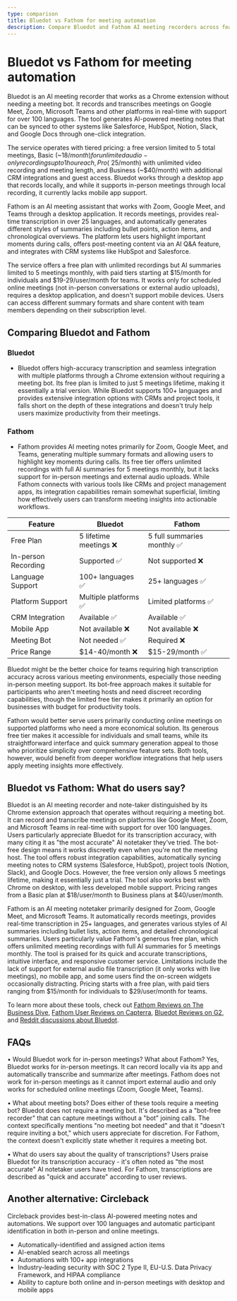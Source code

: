 ```yaml
---
type: comparison
title: Bluedot vs Fathom for meeting automation
description: Compare Bluedot and Fathom AI meeting recorders across features like platform support, language capabilities, pricing, and integration options to find the best solution for your meeting automation needs.
---
```


# Bluedot vs Fathom for meeting automation

Bluedot is an AI meeting recorder that works as a Chrome extension without needing a meeting bot. It records and transcribes meetings on Google Meet, Zoom, Microsoft Teams and other platforms in real-time with support for over 100 languages. The tool generates AI-powered meeting notes that can be synced to other systems like Salesforce, HubSpot, Notion, Slack, and Google Docs through one-click integration.

The service operates with tiered pricing: a free version limited to 5 total meetings, Basic (~$18/month) for unlimited audio-only recordings up to 1 hour each, Pro (~$25/month) with unlimited video recording and meeting length, and Business (~$40/month) with additional CRM integrations and guest access. Bluedot works through a desktop app that records locally, and while it supports in-person meetings through local recording, it currently lacks mobile app support.

Fathom is an AI meeting assistant that works with Zoom, Google Meet, and Teams through a desktop application. It records meetings, provides real-time transcription in over 25 languages, and automatically generates different styles of summaries including bullet points, action items, and chronological overviews. The platform lets users highlight important moments during calls, offers post-meeting content via an AI Q&A feature, and integrates with CRM systems like HubSpot and Salesforce.

The service offers a free plan with unlimited recordings but AI summaries limited to 5 meetings monthly, with paid tiers starting at $15/month for individuals and $19-29/user/month for teams. It works only for scheduled online meetings (not in-person conversations or external audio uploads), requires a desktop application, and doesn't support mobile devices. Users can access different summary formats and share content with team members depending on their subscription level.

## Comparing Bluedot and Fathom

### Bluedot

* Bluedot offers high-accuracy transcription and seamless integration with multiple platforms through a Chrome extension without requiring a meeting bot. Its free plan is limited to just 5 meetings lifetime, making it essentially a trial version. While Bluedot supports 100+ languages and provides extensive integration options with CRMs and project tools, it falls short on the depth of these integrations and doesn't truly help users maximize productivity from their meetings.

### Fathom

* Fathom provides AI meeting notes primarily for Zoom, Google Meet, and Teams, generating multiple summary formats and allowing users to highlight key moments during calls. Its free tier offers unlimited recordings with full AI summaries for 5 meetings monthly, but it lacks support for in-person meetings and external audio uploads. While Fathom connects with various tools like CRMs and project management apps, its integration capabilities remain somewhat superficial, limiting how effectively users can transform meeting insights into actionable workflows.

| Feature | Bluedot | Fathom |
|---------|---------|--------|
| Free Plan | 5 lifetime meetings ❌ | 5 full summaries monthly ✅ |
| In-person Recording | Supported ✅ | Not supported ❌ |
| Language Support | 100+ languages ✅ | 25+ languages ✅ |
| Platform Support | Multiple platforms ✅ | Limited platforms ✅ |
| CRM Integration | Available ✅ | Available ✅ |
| Mobile App | Not available ❌ | Not available ❌ |
| Meeting Bot | Not needed ✅ | Required ❌ |
| Price Range | $14-40/month ❌ | $15-29/month ✅ |

Bluedot might be the better choice for teams requiring high transcription accuracy across various meeting environments, especially those needing in-person meeting support. Its bot-free approach makes it suitable for participants who aren't meeting hosts and need discreet recording capabilities, though the limited free tier makes it primarily an option for businesses with budget for productivity tools.

Fathom would better serve users primarily conducting online meetings on supported platforms who need a more economical solution. Its generous free tier makes it accessible for individuals and small teams, while its straightforward interface and quick summary generation appeal to those who prioritize simplicity over comprehensive feature sets. Both tools, however, would benefit from deeper workflow integrations that help users apply meeting insights more effectively.

## Bluedot vs Fathom: What do users say?

Bluedot is an AI meeting recorder and note-taker distinguished by its Chrome extension approach that operates without requiring a meeting bot. It can record and transcribe meetings on platforms like Google Meet, Zoom, and Microsoft Teams in real-time with support for over 100 languages. Users particularly appreciate Bluedot for its transcription accuracy, with many citing it as "the most accurate" AI notetaker they've tried. The bot-free design means it works discreetly even when you're not the meeting host. The tool offers robust integration capabilities, automatically syncing meeting notes to CRM systems (Salesforce, HubSpot), project tools (Notion, Slack), and Google Docs. However, the free version only allows 5 meetings lifetime, making it essentially just a trial. The tool also works best with Chrome on desktop, with less developed mobile support. Pricing ranges from a Basic plan at $18/user/month to Business plans at $40/user/month.

Fathom is an AI meeting notetaker primarily designed for Zoom, Google Meet, and Microsoft Teams. It automatically records meetings, provides real-time transcription in 25+ languages, and generates various styles of AI summaries including bullet lists, action items, and detailed chronological summaries. Users particularly value Fathom's generous free plan, which offers unlimited meeting recordings with full AI summaries for 5 meetings monthly. The tool is praised for its quick and accurate transcriptions, intuitive interface, and responsive customer service. Limitations include the lack of support for external audio file transcription (it only works with live meetings), no mobile app, and some users find the on-screen widgets occasionally distracting. Pricing starts with a free plan, with paid tiers ranging from $15/month for individuals to $29/user/month for teams.

To learn more about these tools, check out [Fathom Reviews on The Business Dive](https://thebusinessdive.com/fathom-review), [Fathom User Reviews on Capterra](https://www.capterra.com/p/276054/Fathom/reviews/), [Bluedot Reviews on G2](https://www.g2.com/products/bluedot-bluedot/reviews), and [Reddit discussions about Bluedot](https://www.reddit.com/r/electricvehicles/comments/18mw5zo/anyone_else_here_use_the_bluedot_app/).

## FAQs 
• Would Bluedot work for in-person meetings? What about Fathom?
Yes, Bluedot works for in-person meetings. It can record locally via its app and automatically transcribe and summarize after meetings. Fathom does not work for in-person meetings as it cannot import external audio and only works for scheduled online meetings (Zoom, Google Meet, Teams).

• What about meeting bots? Does either of these tools require a meeting bot?
Bluedot does not require a meeting bot. It's described as a "bot-free recorder" that can capture meetings without a "bot" joining calls. The context specifically mentions "no meeting bot needed" and that it "doesn't require inviting a bot," which users appreciate for discretion. For Fathom, the context doesn't explicitly state whether it requires a meeting bot.

• What do users say about the quality of transcriptions?
Users praise Bluedot for its transcription accuracy - it's often noted as "the most accurate" AI notetaker users have tried. For Fathom, transcriptions are described as "quick and accurate" according to user reviews.

## Another alternative: Circleback
Circleback provides best-in-class AI-powered meeting notes and automations. We support over 100 languages and automatic participant identification in both in-person and online meetings.
* Automatically-identified and assigned action items
* AI-enabled search across all meetings
* Automations with 100+ app integrations
* Industry-leading security with SOC 2 Type II, EU-U.S. Data Privacy Framework, and HIPAA compliance
* Ability to capture both online and in-person meetings with desktop and mobile apps